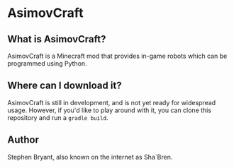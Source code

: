 # AsimovCraft

## What is AsimovCraft?
AsimovCraft is a Minecraft mod that provides in-game robots which can be programmed using Python.

## Where can I download it?
AsimovCraft is still in development, and is not yet ready for widespread usage. However, if you'd like to play around with it, you can clone this repository and run a `gradle build`.

## Author
Stephen Bryant, also known on the internet as Sha`Bren.
